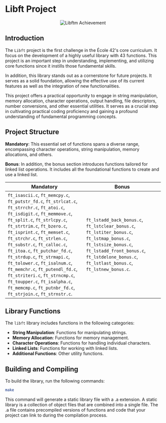 # Libft Project

<div style="text-align: center;">
  <img src="https://game.42sp.org.br/static/assets/achievements/libftm.png" alt="Libftm Achievement"/>
</div>

## Introduction

The `Libft` project is the first challenge in the École 42's core curriculum. It focus on the development of a highly useful library with 43 functions. This project is an important step in understanding, implementing, and utilizing core functions since it instills those fundamental skills. 


In addition, this library stands out as a cornerstone for future projects. It serves as a solid foundation, allowing the effective use of its current features as well as the integration of new functionalities.


This project offers a practical opportunity to engage in string manipulation, memory allocation, character operations, output handling, file descriptors, number conversions, and other essential utilities. It serves as a crucial step in cultivating practical coding proficiency and gaining a profound understanding of fundamental programming concepts.

## Project Structure

**Mandatory**: This essential set of functions spans a diverse range, encompassing character operations, string manipulation, memory allocations, and others. 

**Bonus**: In addition, the bonus section introduces functions tailored for linked list operations. It includes all the foundational functions to create and use a linked list. 

| **Mandatory**                                  | **Bonus**                                                                                          |
| ----------------------------------------------- | --------------------------------------------------------------------------------------------------- |
| `ft_isascii.c`, `ft_memcpy.c`, `ft_putstr_fd.c`, `ft_strlcat.c`, `ft_strrchr.c`, `ft_atoi.c`, `ft_isdigit.c`, `ft_memmove.c`, `ft_split.c`, `ft_strlcpy.c`, `ft_strtrim.c`, `ft_bzero.c`, `ft_isprint.c`, `ft_memset.c`, `ft_strchr.c`, `ft_strlen.c`, `ft_substr.c`, `ft_calloc.c`, `ft_itoa.c`, `ft_putchar_fd.c`, `ft_strdup.c`, `ft_strmapi.c`, `ft_tolower.c`, `ft_isalnum.c`, `ft_memchr.c`, `ft_putendl_fd.c`, `ft_striteri.c`, `ft_strncmp.c`, `ft_toupper.c`, `ft_isalpha.c`, `ft_memcmp.c`, `ft_putnbr_fd.c`, `ft_strjoin.c`, `ft_strnstr.c`. | `ft_lstadd_back_bonus.c`, `ft_lstclear_bonus.c`, `ft_lstiter_bonus.c`, `ft_lstmap_bonus.c`, `ft_lstsize_bonus.c`, `ft_lstadd_front_bonus.c`, `ft_lstdelone_bonus.c`, `ft_lstlast_bonus.c`, `ft_lstnew_bonus.c`. |


## Library Functions

The `libft` library includes functions in the following categories:

- **String Manipulation**: Functions for manipulating strings.
- **Memory Allocation**: Functions for memory management.
- **Character Operations**: Functions for handling individual characters.
- **Linked Lists**: Functions for working with linked lists.
- **Additional Functions**: Other utility functions.

## Building and Compiling

To build the library, run the following commands:

```bash
make
```

This command will generate a static library file with a .a extension. A static library is a collection of object files that are combined into a single file. The .a file contains precompiled versions of functions and code that your project can link to during the compilation process.
